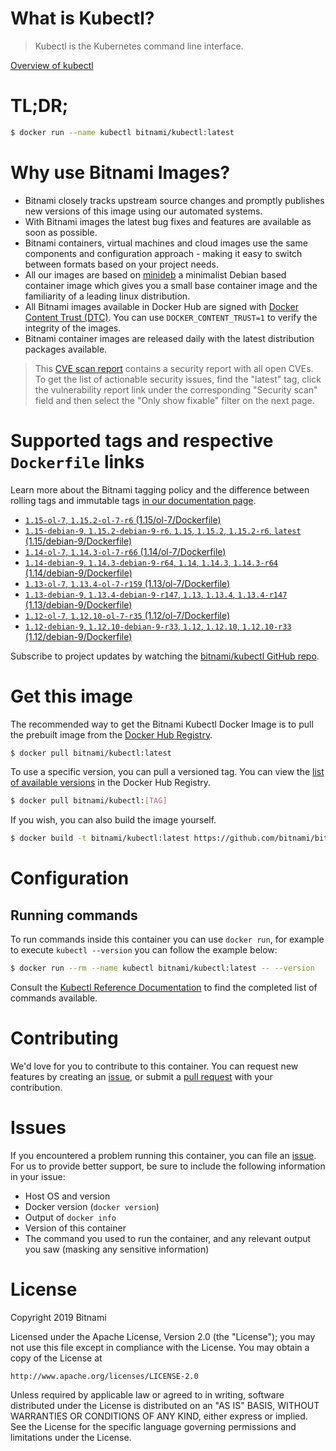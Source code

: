 
# What is Kubectl?

> Kubectl is the Kubernetes command line interface.

[Overview of kubectl](https://kubernetes.io/docs/reference/kubectl/overview/)

# TL;DR;

```bash
$ docker run --name kubectl bitnami/kubectl:latest
```

# Why use Bitnami Images?

* Bitnami closely tracks upstream source changes and promptly publishes new versions of this image using our automated systems.
* With Bitnami images the latest bug fixes and features are available as soon as possible.
* Bitnami containers, virtual machines and cloud images use the same components and configuration approach - making it easy to switch between formats based on your project needs.
* All our images are based on [minideb](https://github.com/bitnami/minideb) a minimalist Debian based container image which gives you a small base container image and the familiarity of a leading linux distribution.
* All Bitnami images available in Docker Hub are signed with [Docker Content Trust (DTC)](https://docs.docker.com/engine/security/trust/content_trust/). You can use `DOCKER_CONTENT_TRUST=1` to verify the integrity of the images.
* Bitnami container images are released daily with the latest distribution packages available.


> This [CVE scan report](https://quay.io/repository/bitnami/kubectl?tab=tags) contains a security report with all open CVEs. To get the list of actionable security issues, find the "latest" tag, click the vulnerability report link under the corresponding "Security scan" field and then select the "Only show fixable" filter on the next page.

# Supported tags and respective `Dockerfile` links

Learn more about the Bitnami tagging policy and the difference between rolling tags and immutable tags [in our documentation page](https://docs.bitnami.com/containers/how-to/understand-rolling-tags-containers/).


* [`1.15-ol-7`, `1.15.2-ol-7-r6` (1.15/ol-7/Dockerfile)](https://github.com/bitnami/bitnami-docker-kubectl/blob/1.15.2-ol-7-r6/1.15/ol-7/Dockerfile)
* [`1.15-debian-9`, `1.15.2-debian-9-r6`, `1.15`, `1.15.2`, `1.15.2-r6`, `latest` (1.15/debian-9/Dockerfile)](https://github.com/bitnami/bitnami-docker-kubectl/blob/1.15.2-debian-9-r6/1.15/debian-9/Dockerfile)
* [`1.14-ol-7`, `1.14.3-ol-7-r66` (1.14/ol-7/Dockerfile)](https://github.com/bitnami/bitnami-docker-kubectl/blob/1.14.3-ol-7-r66/1.14/ol-7/Dockerfile)
* [`1.14-debian-9`, `1.14.3-debian-9-r64`, `1.14`, `1.14.3`, `1.14.3-r64` (1.14/debian-9/Dockerfile)](https://github.com/bitnami/bitnami-docker-kubectl/blob/1.14.3-debian-9-r64/1.14/debian-9/Dockerfile)
* [`1.13-ol-7`, `1.13.4-ol-7-r159` (1.13/ol-7/Dockerfile)](https://github.com/bitnami/bitnami-docker-kubectl/blob/1.13.4-ol-7-r159/1.13/ol-7/Dockerfile)
* [`1.13-debian-9`, `1.13.4-debian-9-r147`, `1.13`, `1.13.4`, `1.13.4-r147` (1.13/debian-9/Dockerfile)](https://github.com/bitnami/bitnami-docker-kubectl/blob/1.13.4-debian-9-r147/1.13/debian-9/Dockerfile)
* [`1.12-ol-7`, `1.12.10-ol-7-r35` (1.12/ol-7/Dockerfile)](https://github.com/bitnami/bitnami-docker-kubectl/blob/1.12.10-ol-7-r35/1.12/ol-7/Dockerfile)
* [`1.12-debian-9`, `1.12.10-debian-9-r33`, `1.12`, `1.12.10`, `1.12.10-r33` (1.12/debian-9/Dockerfile)](https://github.com/bitnami/bitnami-docker-kubectl/blob/1.12.10-debian-9-r33/1.12/debian-9/Dockerfile)

Subscribe to project updates by watching the [bitnami/kubectl GitHub repo](https://github.com/bitnami/bitnami-docker-kubectl).

# Get this image

The recommended way to get the Bitnami Kubectl Docker Image is to pull the prebuilt image from the [Docker Hub Registry](https://hub.docker.com/r/bitnami/kubectl).

```bash
$ docker pull bitnami/kubectl:latest
```

To use a specific version, you can pull a versioned tag. You can view the [list of available versions](https://hub.docker.com/r/bitnami/kubectl/tags/) in the Docker Hub Registry.

```bash
$ docker pull bitnami/kubectl:[TAG]
```

If you wish, you can also build the image yourself.

```bash
$ docker build -t bitnami/kubectl:latest https://github.com/bitnami/bitnami-docker-kubectl.git
```

# Configuration

## Running commands

To run commands inside this container you can use `docker run`, for example to execute `kubectl --version` you can follow the example below:

```bash
$ docker run --rm --name kubectl bitnami/kubectl:latest -- --version
```

Consult the [Kubectl Reference Documentation](https://kubernetes.io/docs/reference/generated/kubectl/kubectl-commands) to find the completed list of commands available.

# Contributing

We'd love for you to contribute to this container. You can request new features by creating an [issue](https://github.com/bitnami/bitnami-docker-kubectl/issues), or submit a [pull request](https://github.com/bitnami/bitnami-docker-kubectl/pulls) with your contribution.

# Issues

If you encountered a problem running this container, you can file an [issue](https://github.com/bitnami/bitnami-docker-kubectl/issues). For us to provide better support, be sure to include the following information in your issue:

- Host OS and version
- Docker version (`docker version`)
- Output of `docker info`
- Version of this container
- The command you used to run the container, and any relevant output you saw (masking any sensitive information)

# License

Copyright 2019 Bitnami

Licensed under the Apache License, Version 2.0 (the "License");
you may not use this file except in compliance with the License.
You may obtain a copy of the License at

    http://www.apache.org/licenses/LICENSE-2.0

Unless required by applicable law or agreed to in writing, software
distributed under the License is distributed on an "AS IS" BASIS,
WITHOUT WARRANTIES OR CONDITIONS OF ANY KIND, either express or implied.
See the License for the specific language governing permissions and
limitations under the License.
